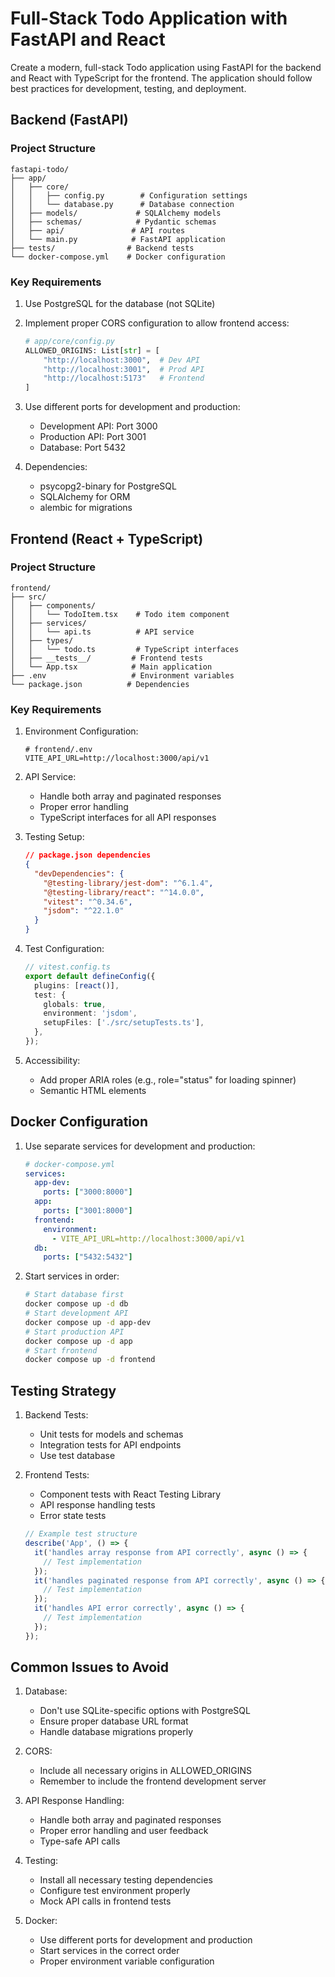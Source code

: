 # Full-Stack Todo Application with FastAPI and React

Create a modern, full-stack Todo application using FastAPI for the backend and React with TypeScript for the frontend. The application should follow best practices for development, testing, and deployment.

## Backend (FastAPI)

### Project Structure
```
fastapi-todo/
├── app/
│   ├── core/
│   │   ├── config.py        # Configuration settings
│   │   └── database.py      # Database connection
│   ├── models/             # SQLAlchemy models
│   ├── schemas/            # Pydantic schemas
│   ├── api/               # API routes
│   └── main.py            # FastAPI application
├── tests/                # Backend tests
└── docker-compose.yml    # Docker configuration
```

### Key Requirements
1. Use PostgreSQL for the database (not SQLite)
2. Implement proper CORS configuration to allow frontend access:
   ```python
   # app/core/config.py
   ALLOWED_ORIGINS: List[str] = [
       "http://localhost:3000",  # Dev API
       "http://localhost:3001",  # Prod API
       "http://localhost:5173"   # Frontend
   ]
   ```
3. Use different ports for development and production:
   - Development API: Port 3000
   - Production API: Port 3001
   - Database: Port 5432

4. Dependencies:
   - psycopg2-binary for PostgreSQL
   - SQLAlchemy for ORM
   - alembic for migrations

## Frontend (React + TypeScript)

### Project Structure
```
frontend/
├── src/
│   ├── components/
│   │   └── TodoItem.tsx    # Todo item component
│   ├── services/
│   │   └── api.ts          # API service
│   ├── types/
│   │   └── todo.ts         # TypeScript interfaces
│   ├── __tests__/         # Frontend tests
│   └── App.tsx            # Main application
├── .env                   # Environment variables
└── package.json          # Dependencies
```

### Key Requirements
1. Environment Configuration:
   ```
   # frontend/.env
   VITE_API_URL=http://localhost:3000/api/v1
   ```

2. API Service:
   - Handle both array and paginated responses
   - Proper error handling
   - TypeScript interfaces for all API responses

3. Testing Setup:
   ```json
   // package.json dependencies
   {
     "devDependencies": {
       "@testing-library/jest-dom": "^6.1.4",
       "@testing-library/react": "^14.0.0",
       "vitest": "^0.34.6",
       "jsdom": "^22.1.0"
     }
   }
   ```

4. Test Configuration:
   ```typescript
   // vitest.config.ts
   export default defineConfig({
     plugins: [react()],
     test: {
       globals: true,
       environment: 'jsdom',
       setupFiles: ['./src/setupTests.ts'],
     },
   });
   ```

5. Accessibility:
   - Add proper ARIA roles (e.g., role="status" for loading spinner)
   - Semantic HTML elements

## Docker Configuration

1. Use separate services for development and production:
   ```yaml
   # docker-compose.yml
   services:
     app-dev:
       ports: ["3000:8000"]
     app:
       ports: ["3001:8000"]
     frontend:
       environment:
         - VITE_API_URL=http://localhost:3000/api/v1
     db:
       ports: ["5432:5432"]
   ```

2. Start services in order:
   ```bash
   # Start database first
   docker compose up -d db
   # Start development API
   docker compose up -d app-dev
   # Start production API
   docker compose up -d app
   # Start frontend
   docker compose up -d frontend
   ```

## Testing Strategy

1. Backend Tests:
   - Unit tests for models and schemas
   - Integration tests for API endpoints
   - Use test database

2. Frontend Tests:
   - Component tests with React Testing Library
   - API response handling tests
   - Error state tests
   ```typescript
   // Example test structure
   describe('App', () => {
     it('handles array response from API correctly', async () => {
       // Test implementation
     });
     it('handles paginated response from API correctly', async () => {
       // Test implementation
     });
     it('handles API error correctly', async () => {
       // Test implementation
     });
   });
   ```

## Common Issues to Avoid

1. Database:
   - Don't use SQLite-specific options with PostgreSQL
   - Ensure proper database URL format
   - Handle database migrations properly

2. CORS:
   - Include all necessary origins in ALLOWED_ORIGINS
   - Remember to include the frontend development server

3. API Response Handling:
   - Handle both array and paginated responses
   - Proper error handling and user feedback
   - Type-safe API calls

4. Testing:
   - Install all necessary testing dependencies
   - Configure test environment properly
   - Mock API calls in frontend tests

5. Docker:
   - Use different ports for development and production
   - Start services in the correct order
   - Proper environment variable configuration
